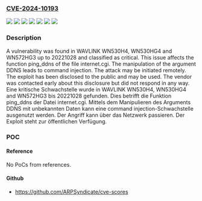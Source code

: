 ### [CVE-2024-10193](https://cve.mitre.org/cgi-bin/cvename.cgi?name=CVE-2024-10193)
![](https://img.shields.io/static/v1?label=Product&message=WN530H4&color=blue)
![](https://img.shields.io/static/v1?label=Product&message=WN530HG4&color=blue)
![](https://img.shields.io/static/v1?label=Product&message=WN572HG3&color=blue)
![](https://img.shields.io/static/v1?label=Version&message=20220721%20&color=brightgreen)
![](https://img.shields.io/static/v1?label=Version&message=20220809%20&color=brightgreen)
![](https://img.shields.io/static/v1?label=Version&message=20221028%20&color=brightgreen)
![](https://img.shields.io/static/v1?label=Vulnerability&message=Command%20Injection&color=brightgreen)

### Description

A vulnerability was found in WAVLINK WN530H4, WN530HG4 and WN572HG3 up to 20221028 and classified as critical. This issue affects the function ping_ddns of the file internet.cgi. The manipulation of the argument DDNS leads to command injection. The attack may be initiated remotely. The exploit has been disclosed to the public and may be used. The vendor was contacted early about this disclosure but did not respond in any way.
Eine kritische Schwachstelle wurde in WAVLINK WN530H4, WN530HG4 and WN572HG3 bis 20221028 gefunden. Dies betrifft die Funktion ping_ddns der Datei internet.cgi. Mittels dem Manipulieren des Arguments DDNS mit unbekannten Daten kann eine command injection-Schwachstelle ausgenutzt werden. Der Angriff kann über das Netzwerk passieren. Der Exploit steht zur öffentlichen Verfügung.

### POC

#### Reference
No PoCs from references.

#### Github
- https://github.com/ARPSyndicate/cve-scores

